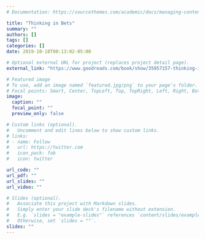 ```yaml
---
# Documentation: https://sourcethemes.com/academic/docs/managing-content/

title: "Thinking in Bets"
summary: ""
authors: []
tags: []
categories: []
date: 2019-10-18T00:13:02-05:00

# Optional external URL for project (replaces project detail page).
external_link: "https://www.goodreads.com/book/show/35957157-thinking-in-bets?from_search=true"

# Featured image
# To use, add an image named `featured.jpg/png` to your page's folder.
# Focal points: Smart, Center, TopLeft, Top, TopRight, Left, Right, BottomLeft, Bottom, BottomRight.
image:
  caption: ""
  focal_point: ""
  preview_only: false

# Custom links (optional).
#   Uncomment and edit lines below to show custom links.
# links:
# - name: Follow
#   url: https://twitter.com
#   icon_pack: fab
#   icon: twitter

url_code: ""
url_pdf: ""
url_slides: ""
url_video: ""

# Slides (optional).
#   Associate this project with Markdown slides.
#   Simply enter your slide deck's filename without extension.
#   E.g. `slides = "example-slides"` references `content/slides/example-slides.md`.
#   Otherwise, set `slides = ""`.
slides: ""
---
```

